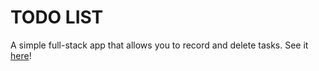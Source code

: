 # TODO LIST

A simple full-stack app that allows you to record and delete tasks. See it [here](https://lukas-tongco-todo-full-stack.devacademy.nz)!
